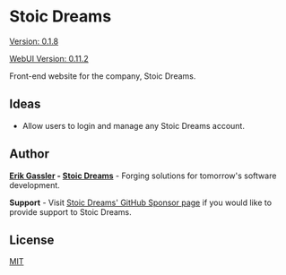 # Stoic Dreams

[Version: 0.1.8](https://github.com/StoicDreams/StoicDreams)

[WebUI Version: 0.11.2](https://github.com/StoicDreams/WebUI)

Front-end website for the company, Stoic Dreams.

## Ideas

* Allow users to login and manage any Stoic Dreams account.

## Author

**[Erik Gassler](https://www.erikgassler.com) - [Stoic Dreams](https://www.stoicdreams.com)** - Forging solutions for tomorrow's software development.

**Support** - Visit [Stoic Dreams' GitHub Sponsor page](https://github.com/sponsors/StoicDreams) if you would like to provide support to Stoic Dreams.

## License

[MIT](LICENSE)
